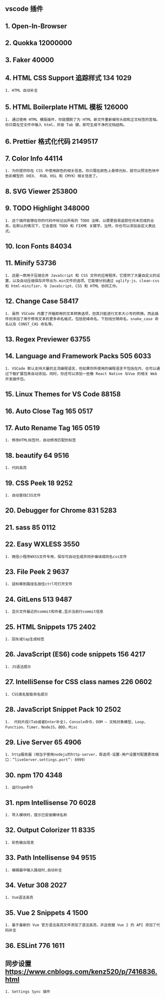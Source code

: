 ## vscode 插件

## 1. Open-In-Browser

## 2. Quokka  12000000

## 3. Faker 40000

## 4. HTML CSS Support 追踪样式 134 1029
	1. HTML 自动补全

## 5. HTML Boilerplate   HTML 模板  126000
	1. 通过使用 HTML 模版插件，你就摆脱了为 HTML 新文件重新编写头部和正文标签的苦恼。你只需在空文件中输入 html，并按 Tab 键，即可生成干净的文档结构。

## 6. Prettier  格式化代码 2149517

## 7. Color Info  44114
	1. 为你提供你在 CSS 中使用颜色的相关信息。你只需在颜色上悬停光标，就可以预览色块中色彩模型的（HEX、 RGB、HSL 和 CMYK）相关信息了。

## 8. SVG Viewer 253800

## 9. TODO Highlight  348000
	1. 这个插件能够在你的代码中标记出所有的 TODO 注释，以便更容易追踪任何未完成的业务。在默认的情况下，它会查找 TODO 和 FIXME 关键字。当然，你也可以添加自定义表达式。

## 10. Icon Fonts  84034

## 11. Minify  53736
	1. 这是一款用于压缩合并 JavaScript 和 CSS 文件的应用程序。它提供了大量自定义的设置，以及自动压缩保存并导出为.min文件的选项。它能够分别通过 uglify-js、clean-css 和 html-minifier，与 JavaScript、CSS 和 HTML 协同工作。

## 12. Change Case 58417
	1. 虽然 VSCode 内置了开箱即用的文本转换选项，但其只能进行文本大小写的转换。而此插件则添加了用于修改文本的更多命名格式，包括驼峰命名、下划线分隔命名，snake_case 命名以及 CONST_CAS 命名等。

## 13. Regex Previewer 63755

## 14. Language and Framework Packs  505 6033
	1. VSCode 默认支持大量的主流编程语言，但如果你所使用的编程语言不包括在内，也可以通过下载扩展包来自动添加。同时，你还可以添加一些像 React Native 与Vue 的相关 Web 开发插件包。

## 15. Linux Themes for VS Code 88158

## 16. Auto Close Tag  165 0517

## 17. Auto Rename Tag 165 0519
	1. 修改HTML标签时，自动修改匹配的标签

## 18. beautify 64 9516  
	1. 代码高亮

## 19. CSS Peek  18 9252 
	1. 自动查找CSS文件

## 20. Debugger for Chrome  831 5283

## 21. sass 85 0112

## 22. Easy WXLESS  3550
	1. 微信小程序WXSS文件专用，保存可自动生成并同步编译成同名css文件

## 23. File Peek 2 9637
	1. 鼠标移到路径名按住ctrl可打开文件

## 24. GitLens 513 9487
	1. 显示文件最近的commit和作者,显示当前行commit信息

## 25. HTML Snippets  175 2402
	1. 回车或tap生成标签

## 26. JavaScript (ES6) code snippets  156 4217
	1. JS语法提示

## 27. IntelliSense for CSS class names   226 0602
	1. CSS类名智能命名提示

## 28. JavaScript Snippet Pack 10 2502
	1.  代码片段(Tab或者Enter补全)，Console命令，DOM — 文档对象模型，Loop，Function，Timer，NodeJS，BDD，Misc

## 29. Live Server 65 4906
	1. http服务器（相当于使用nodejs的http-server，首选项-设置-用户设置可配置更改端口：”liveServer.settings.port”: 8999）

## 30. npm 170 4348
	1. 运行npm命令

## 31. npm Intellisense  70 6028
	1. 导入模块时，提示已安装模块名称

## 32. Output Colorizer 11 8335
	1. 彩色输出信息

## 33. Path Intellisense 94 9515
	1. 编辑器中输入路径时,自动补全

## 34. Vetur 308 2027
	1. Vue语法高亮

## 35. Vue 2 Snippets  4 1500
	1. 基于最新的 Vue 官方语法高亮文件添加了语法高亮，并且依据 Vue 2 的 API 添加了代码补全

## 36. ESLint 776 1611



## 同步设置  https://www.cnblogs.com/kenz520/p/7416836.html
	1. Settings Sync 插件